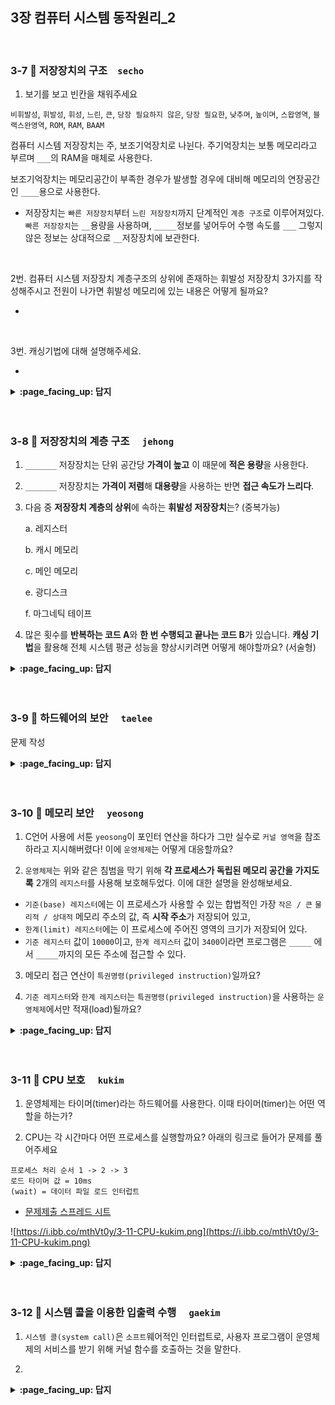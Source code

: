 ## 3장 컴퓨터 시스템 동작원리_2

<br>

### 3-7 :fallen_leaf: 저장장치의 구조　`secho`

1. 보기를 보고 빈칸을 채워주세요

`비휘발성`, `휘발성`, `휘성`, `느린`, `큰`, `당장 필요하지 않은`, `당장 필요한`, `낮추며`, `높이며`, `스왑영역`, `블랙스완영역`, `ROM`, `RAM`, `BAAM`

컴퓨터 시스템 저장장치는 주, 보조기억장치로 나뉜다. 주기억장치는 보통 메모리라고 부르며 `___`의 RAM을 매체로 사용한다.

보조기억장치는 메모리공간이 부족한 경우가 발생할 경우에 대비해 메모리의 연장공간인 `____`용으로 사용한다.

- 저장장치는 `빠른 저장장치`부터 `느린 저장장치`까지 단계적인 `계층 구조`로 이루어져있다. `빠른 저장장치`는 `__`용량을 사용하며, `_____`정보를 넣어두어 수행 속도를 `___` 그렇지 않은 정보는 상대적으로 `__`저장장치에 보관한다.

<br>

2번. 컴퓨터 시스템 저장장치 계층구조의 상위에 존재하는 휘발성 저장장치 3가지를 작성해주시고 전원이 나가면 휘발성 메모리에 있는  내용은 어떻게 될까요?

- 

<br>

3번. 캐싱기법에 대해 설명해주세요.

- 


<details>
<summary> <b> :page_facing_up: 답지 </b>  </summary>
<div markdown="1">

1.보기를 보고 빈칸을 채워주세요.

`비휘발성`, `휘발성`, `휘성`, `느린`, `큰`, `당장 필요하지 않은`, `당장 필요한`, `낮추며`, `높이며`, `스왑영역`, `블랙스완영역`, `ROM`, `RAM`, `BAAM`

컴퓨터 시스템 저장장치는 주, 보조기억장치로 나뉜다. 주기억장치는 보통 메모리라고 부르며 `휘발성`의 `RAM`을 매체로 사용한다.

보조기억장치는 메모리공간이 부족한 경우가 발생할 경우에 대비해 메모리의 연장공간인 ``용으로 사용한다.

- 저장장치는 `빠른 저장장치`부터 `느린 저장장치`까지 단계적인 `계층 구조`로 이루어져있다. `빠른 저장장치`는 `적은`용량을 사용하며, `당장 필요한`정보를 넣어두어 수행 속도를 `높이고` 그렇지 않은 정보는 상대적으로 `느린`저장장치에 보관한다.

2번. 컴퓨터 시스템 저장장치 계층구조의 상위에 존재하는 휘발성 저장장치 3가지를 작성해주시고 전원이 나가면 휘발성 메모리에 있는  내용은 어떻게 될까요?

- 레지스터, 캐시 메모리, 메인 메모리
- 지워지게됨

3번. 캐싱기법에 대해 설명해주세요.

- 느린 저장장치의 내용중 빈번히 사용될 정보를 빠른 저장장치, 캐시메모리에 선별적으로 저장함으로써 성능을 향상시킬 수 있는 기법

</div>
</details>
<br><br>

### 3-8 :fallen_leaf: 저장장치의 계층 구조	　`jehong`

1. `_______` 저장장치는 단위 공간당 **가격이 높고** 이 때문에 **적은 용량**을 사용한다.

2. `_______` 저장장치는 **가격이 저렴**해 **대용량**을 사용하는 반면 **접근 속도가 느리다**.

3. 다음 중 **저장장치 계층의 상위**에 속하는 **휘발성 저장장치**는? (중복가능)

   a. 레지스터

   b. 캐시 메모리

   c. 메인 메모리

   e. 광디스크

   f. 마그네틱 테이프

4. 많은 횟수를 **반복하는 코드 A**와 **한 번 수행되고 끝나는 코드 B**가 있습니다. **캐싱 기법**을 활용해 전체 시스템 평균 성능을 향상시키려면 어떻게 해야할까요? (서술형)


<details>
<summary> <b> :page_facing_up: 답지 </b>  </summary>
<div markdown="1">

1. `빠른` 저장장치는 단위 공간당 가격이 높고 이 때문에 적은 용량을 사용한다.

   > **답**
   >
   > 빠른

2. `느린` 저장장치는 가격이 저렴해 대용량을 사용하는 반면 접근 속도가 느리다.

   > **답**
   >
   > 느린

3. 다음 중 휘발성 저장장치인 것은? (중복가능)

   a. 레지스터

   b. 캐시 메모리

   c. 메인 메모리

   e. 광디스크

   f. 마그네틱 테이프

   > **답**
   >
   > a, b, c

4. 많은 횟수를 반복하는 코드 A와 한 번 수행되고 끝나는 코드 B가 있습니다. 캐싱 기법을 활용해 전체 시스템 평균 성능을 향상시키려면 어떻게 해야할까요? (서술형)

   > **답**
   >
   > 반복코드 A를 빠른 저장장치에 올리면 적은 저장공간만으로 대부분의 경우 수행 속도가 빨라져 전체 시스템의 평균적인 성능을 향상시킬 수 있습니다. 

</div>
</details>
<br><br>


### 3-9 :fallen_leaf: 하드웨어의 보안	　`taelee`

문제 작성


<details>
<summary> <b> :page_facing_up: 답지 </b>  </summary>
<div markdown="1">


답 작성 

</div>
</details>
<br><br>

### 3-10 :fallen_leaf: 메모리 보안	　`yeosong`


1) C언어 사용에 서툰 `yeosong`이 포인터 연산을 하다가 그만 실수로 `커널 영역`을 참조하라고 지시해버렸다! 이에 `운영체제`는 어떻게 대응할까요?



2) `운영체제`는 위와 같은 침범을 막기 위해 **각 프로세스가 독립된 메모리 공간을 가지도록** 2개의 `레지스터`를 사용해 보호해두었다. 이에 대한 설명을 완성해보세요.


- `기준(base) 레지스터`에는 이 프로세스가 사용할 수 있는 합법적인 가장 `작은 / 큰` `물리적 / 상대적` 메모리 주소의 값, 즉 **시작 주소**가 저장되어 있고,
-  `한계(limit) 레지스터`에는 이 프로세스에 주어진 영역의 크기가 저장되어 있다.
-  `기준 레지스터` 값이 `10000`이고, `한계 레지스터` 값이 `3400`이라면 프로그램은 `_____` 에서 `_____`까지의 모든 주소에 접근할 수 있다.


3) 메모리 접근 연산이 `특권명령(privileged instruction)`일까요? 


4) `기준 레지스터`와 `한계 레지스터`는 `특권명령(privileged instruction)`을 사용하는 `운영체제`에서만 적재(load)될까요? 

<details>
<summary> <b> :page_facing_up: 답지 </b>  </summary>
<div markdown="1">


1) C언어 사용에 서툰 `yeosong`이 포인터 연산을 하다가 그만 실수로 `커널 영역`을 참조하라고 지시해버렸다! 이에 `운영체제`는 어떻게 대응할까요?

>- 예외상황(exception)으로 간주, 이를 발생시킨 프로그램을 강제종료 시킨다.
>- 오류로 간주하고 trap을 발생시킨다. 
>모두 정답 처리~

2) `운영체제`는 위와 같은 침범을 막기 위해 **각 프로세스가 독립된 메모리 공간을 가지도록** 2개의 `레지스터`를 사용해 보호해두었다. 이에 대한 설명을 완성해보세요.

- `기준(base)레지스터`에는 이 프로세스가 사용할 수 있는 합법적인 가장 `작은` `물리적` 메모리 주소의 값, 즉 **시작 주소**가 저장되어 있고,
-  `한계(limit)레지스터`에는 이 프로세스에 주어진 영역의 크기가 저장되어 있다.
-  `기준 레지스터` 값이 `10000`이고, `한계 레지스터` 값이 `3400`이라면 프로그램은 `10000` 에서 `13400`까지의 모든 주소에 접근할 수 있다.

3) 메모리 접근 연산이 `특권명령(privileged instruction)`일까요?
> 아니오. 그냥 합법 공간 내인지 체크만 하는 것입니다.

4) `기준 레지스터`와 `한계 레지스터`는 `특권명령(privileged instruction)`을 사용하는 `운영체제`에서만 적재(load)될까요?
> 네. 그래야 사용자 프로그램으로부터 운영체제의 인터럽트 처리 루틴, 커널 영역 같은 중요한 부분들을 보호할 수 있겠죠? 공룡책 387p


</div>
</details>
<br><br>



### 3-11 :fallen_leaf: CPU 보호	　`kukim`

1. 운영체제는 타이머(timer)라는 하드웨어를 사용한다. 이때 타이머(timer)는 어떤 역할을 하는가?
    
2. CPU는 각 시간마다 어떤 프로세스를 실행할까요? 아래의 링크로 들어가 문제를 풀어주세요  
```
프로세스 처리 순서 1 -> 2 -> 3
로드 타이머 값 = 10ms 
(wait) = 데이터 파일 로드 인터럽트
```
- [문제제출 스프레드 시트](https://docs.google.com/spreadsheets/d/1wKZgWhaW6G1uPVKDs6E-XuP-lH4yLzEoygZB-I381Wc/edit?usp=sharing)

![https://i.ibb.co/mthVt0y/3-11-CPU-kukim.png](https://i.ibb.co/mthVt0y/3-11-CPU-kukim.png)



<details>
<summary> <b> :page_facing_up: 답지 </b>  </summary>
<div markdown="1">

1. 운영체제는 타이머(timer)라는 하드웨어를 사용한다. 이때 타이머(timer)는 어떤 역할을 하는가?
    - 정답 : 정해진 시간마다 인터럽트를 발생시켜 운영체제가 CPU의 제어권을 획득할 수 있도록 해준다. 예를 들어 CPU는 A와 B라는 프로세스를 처리해야 하는데 A가 먼저 실행되었다. A 프로세스가 끝나지 않고 계속 실행되고 있다, 타이머는 일정 시간이 지나면 A프로세스의 CPU 제어권을 빼앗고 운영체제로 돌려준다. 이때 운영체제는 B 프로세스가 실행되게 만들어 준다. (선점형 OS)
    
2. CPU는 각 시간마다 어떤 프로세스를 실행할까요? 아래의 링크로 들어가 문제를 풀어주세요  
```
프로세스 처리 순서 1 -> 2 -> 3
로드 타이머 값 = 10ms 
(wait) = 데이터 파일 로드 인터럽트
```
- [문제제출 스프레드 시트](https://docs.google.com/spreadsheets/d/1wKZgWhaW6G1uPVKDs6E-XuP-lH4yLzEoygZB-I381Wc/edit?usp=sharing)

![https://i.ibb.co/mthVt0y/3-11-CPU-kukim.png](https://i.ibb.co/mthVt0y/3-11-CPU-kukim.png)




</div>
</details>
<br><br>


### 3-12 :fallen_leaf: 시스템 콜을 이용한 입출력 수행	　`gaekim`

1. `시스템 콜(system call)`은 `소프트`웨어적인 인터럽트로, 사용자 프로그램이 운영체제의 서비스를 받기 위해 커널 함수를 호출하는 것을 말한다.

2. 


<details>
<summary> <b> :page_facing_up: 답지 </b>  </summary>
<div markdown="1">


답 작성 

</div>
</details>
<br><br>

